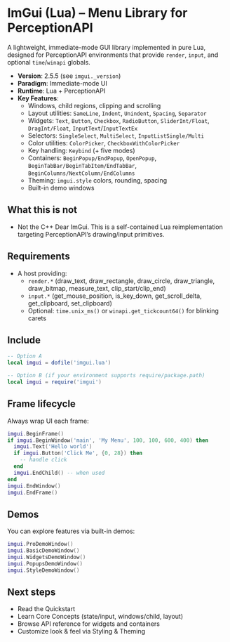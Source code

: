 # ImGui (Lua) – Menu Library for PerceptionAPI

A lightweight, immediate-mode GUI library implemented in pure Lua, designed for PerceptionAPI environments that provide `render`, `input`, and optional `time`/`winapi` globals.

- **Version**: 2.5.5 (see `imgui._version`)
- **Paradigm**: Immediate-mode UI
- **Runtime**: Lua + PerceptionAPI
- **Key Features**:
  - Windows, child regions, clipping and scrolling
  - Layout utilities: `SameLine`, `Indent`, `Unindent`, `Spacing`, `Separator`
  - Widgets: `Text`, `Button`, `Checkbox`, `RadioButton`, `SliderInt/Float`, `DragInt/Float`, `InputText`/`InputTextEx`
  - Selectors: `SingleSelect`, `MultiSelect`, `InputListSingle/Multi`
  - Color utilities: `ColorPicker`, `CheckboxWithColorPicker`
  - Key handling: `Keybind` (+ five modes)
  - Containers: `BeginPopup/EndPopup`, `OpenPopup`, `BeginTabBar/BeginTabItem/EndTabBar`, `BeginColumns/NextColumn/EndColumns`
  - Theming: `imgui.style` colors, rounding, spacing
  - Built-in demo windows

## What this is not
- Not the C++ Dear ImGui. This is a self-contained Lua reimplementation targeting PerceptionAPI’s drawing/input primitives.

## Requirements
- A host providing:
  - `render.*` (draw_text, draw_rectangle, draw_circle, draw_triangle, draw_bitmap, measure_text, clip_start/clip_end)
  - `input.*` (get_mouse_position, is_key_down, get_scroll_delta, get_clipboard, set_clipboard)
  - Optional: `time.unix_ms()` or `winapi.get_tickcount64()` for blinking carets

## Include
```lua
-- Option A
local imgui = dofile('imgui.lua')

-- Option B (if your environment supports require/package.path)
local imgui = require('imgui')
```

## Frame lifecycle
Always wrap UI each frame:
```lua
imgui.BeginFrame()
if imgui.BeginWindow('main', 'My Menu', 100, 100, 600, 400) then
  imgui.Text('Hello world')
  if imgui.Button('Click Me', {0, 28}) then
    -- handle click
  end
  imgui.EndChild() -- when used
end
imgui.EndWindow()
imgui.EndFrame()
```

## Demos
You can explore features via built-in demos:
```lua
imgui.ProDemoWindow()
imgui.BasicDemoWindow()
imgui.WidgetsDemoWindow()
imgui.PopupsDemoWindow()
imgui.StyleDemoWindow()
```

## Next steps
- Read the Quickstart
- Learn Core Concepts (state/input, windows/child, layout)
- Browse API reference for widgets and containers
- Customize look & feel via Styling & Theming 